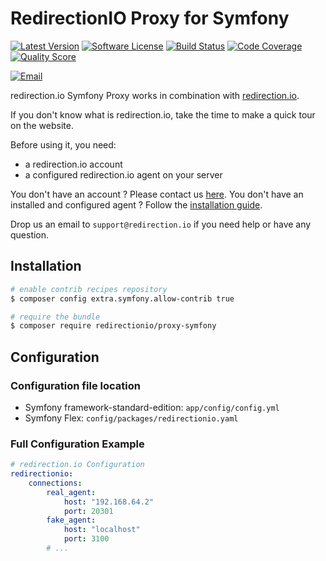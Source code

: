 # RedirectionIO Proxy for Symfony

[![Latest Version](https://img.shields.io/github/release/redirectionio/proxy-symfony.svg)](https://github.com/redirectionio/proxy-symfony)
[![Software License](https://img.shields.io/badge/license-MIT-brightgreen.svg)](LICENSE)
[![Build Status](https://img.shields.io/travis/redirectionio/proxy-symfony/master.svg)](https://travis-ci.org/redirectionio/proxy-symfony)
[![Code Coverage](https://img.shields.io/scrutinizer/coverage/g/redirectionio/proxy-symfony.svg)](https://scrutinizer-ci.com/g/redirectionio/proxy-symfony)
[![Quality Score](https://img.shields.io/scrutinizer/g/redirectionio/proxy-symfony.svg)](https://scrutinizer-ci.com/g/redirectionio/proxy-symfony)

[![Email](https://img.shields.io/badge/email-support@redirection.io-blue.svg)](mailto:support@redirection.io)

redirection.io Symfony Proxy works in combination with [redirection.io](https://redirection.io).

If you don't know what is redirection.io, take the time to make a quick tour on the website.

Before using it, you need:
- a redirection.io account
- a configured redirection.io agent on your server

You don't have an account ? Please contact us [here](https://redirection.io/contact-us).
You don't have an installed and configured agent ? Follow the [installation guide](https://redirection.io/documentation/developer-documentation/getting-started-installing-the-agent).

Drop us an email to `support@redirection.io` if you need help or have any question.

## Installation

```bash
# enable contrib recipes repository
$ composer config extra.symfony.allow-contrib true

# require the bundle
$ composer require redirectionio/proxy-symfony
```

## Configuration

### Configuration file location

- Symfony framework-standard-edition: `app/config/config.yml`
- Symfony Flex: `config/packages/redirectionio.yaml`

### Full Configuration Example

```yaml
# redirection.io Configuration
redirectionio:
    connections:
        real_agent:
            host: "192.168.64.2"
            port: 20301
        fake_agent:
            host: "localhost"
            port: 3100
        # ...
```
